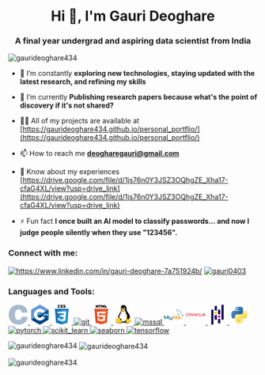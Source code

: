 <h1 align="center">Hi 👋, I'm Gauri Deoghare</h1>
<h3 align="center">A final year undergrad and aspiring data scientist from India</h3>

<p align="left"> <img src="https://komarev.com/ghpvc/?username=gaurideoghare434&label=Profile%20views&color=0e75b6&style=flat" alt="gaurideoghare434" /> </p>

- 🔭 I’m constantly **exploring new technologies, staying updated with the latest research, and refining my skills**

- 🌱 I’m currently **Publishing research papers because what's the point of discovery if it's not shared?**

- 👨‍💻 All of my projects are available at [https://gaurideoghare434.github.io/personal_portflio/](https://gaurideoghare434.github.io/personal_portflio/)

- 📫 How to reach me **deogharegauri@gmail.com**

- 📄 Know about my experiences [https://drive.google.com/file/d/1js76n0Y3JSZ3OQhgZE_Xha17-cfaG4XL/view?usp=drive_link](https://drive.google.com/file/d/1js76n0Y3JSZ3OQhgZE_Xha17-cfaG4XL/view?usp=drive_link)

- ⚡ Fun fact **I once built an AI model to classify passwords… and now I judge people silently when they use "123456".**

<h3 align="left">Connect with me:</h3>
<p align="left">
<a href="https://linkedin.com/in/https://www.linkedin.com/in/gauri-deoghare-7a751924b/" target="blank"><img align="center" src="https://raw.githubusercontent.com/rahuldkjain/github-profile-readme-generator/master/src/images/icons/Social/linked-in-alt.svg" alt="https://www.linkedin.com/in/gauri-deoghare-7a751924b/" height="30" width="40" /></a>
<a href="https://www.leetcode.com/gauri0403" target="blank"><img align="center" src="https://raw.githubusercontent.com/rahuldkjain/github-profile-readme-generator/master/src/images/icons/Social/leet-code.svg" alt="gauri0403" height="30" width="40" /></a>

</p>
</p>

<h3 align="left">Languages and Tools:</h3>
<p align="left"> <a href="https://www.cprogramming.com/" target="_blank" rel="noreferrer"> <img src="https://raw.githubusercontent.com/devicons/devicon/master/icons/c/c-original.svg" alt="c" width="40" height="40"/> </a> <a href="https://www.w3schools.com/cpp/" target="_blank" rel="noreferrer"> <img src="https://raw.githubusercontent.com/devicons/devicon/master/icons/cplusplus/cplusplus-original.svg" alt="cplusplus" width="40" height="40"/> </a> <a href="https://www.w3schools.com/css/" target="_blank" rel="noreferrer"> <img src="https://raw.githubusercontent.com/devicons/devicon/master/icons/css3/css3-original-wordmark.svg" alt="css3" width="40" height="40"/> </a> <a href="https://git-scm.com/" target="_blank" rel="noreferrer"> <img src="https://www.vectorlogo.zone/logos/git-scm/git-scm-icon.svg" alt="git" width="40" height="40"/> </a> <a href="https://www.w3.org/html/" target="_blank" rel="noreferrer"> <img src="https://raw.githubusercontent.com/devicons/devicon/master/icons/html5/html5-original-wordmark.svg" alt="html5" width="40" height="40"/> </a> <a href="https://www.linux.org/" target="_blank" rel="noreferrer"> <img src="https://raw.githubusercontent.com/devicons/devicon/master/icons/linux/linux-original.svg" alt="linux" width="40" height="40"/> </a> <a href="https://www.microsoft.com/en-us/sql-server" target="_blank" rel="noreferrer"> <img src="https://www.svgrepo.com/show/303229/microsoft-sql-server-logo.svg" alt="mssql" width="40" height="40"/> </a> <a href="https://www.mysql.com/" target="_blank" rel="noreferrer"> <img src="https://raw.githubusercontent.com/devicons/devicon/master/icons/mysql/mysql-original-wordmark.svg" alt="mysql" width="40" height="40"/> </a> <a href="https://www.oracle.com/" target="_blank" rel="noreferrer"> <img src="https://raw.githubusercontent.com/devicons/devicon/master/icons/oracle/oracle-original.svg" alt="oracle" width="40" height="40"/> </a> <a href="https://pandas.pydata.org/" target="_blank" rel="noreferrer"> <img src="https://raw.githubusercontent.com/devicons/devicon/2ae2a900d2f041da66e950e4d48052658d850630/icons/pandas/pandas-original.svg" alt="pandas" width="40" height="40"/> </a> <a href="https://www.python.org" target="_blank" rel="noreferrer"> <img src="https://raw.githubusercontent.com/devicons/devicon/master/icons/python/python-original.svg" alt="python" width="40" height="40"/> </a> <a href="https://pytorch.org/" target="_blank" rel="noreferrer"> <img src="https://www.vectorlogo.zone/logos/pytorch/pytorch-icon.svg" alt="pytorch" width="40" height="40"/> </a> <a href="https://scikit-learn.org/" target="_blank" rel="noreferrer"> <img src="https://upload.wikimedia.org/wikipedia/commons/0/05/Scikit_learn_logo_small.svg" alt="scikit_learn" width="40" height="40"/> </a> <a href="https://seaborn.pydata.org/" target="_blank" rel="noreferrer"> <img src="https://seaborn.pydata.org/_images/logo-mark-lightbg.svg" alt="seaborn" width="40" height="40"/> </a> <a href="https://www.tensorflow.org" target="_blank" rel="noreferrer"> <img src="https://www.vectorlogo.zone/logos/tensorflow/tensorflow-icon.svg" alt="tensorflow" width="40" height="40"/> </a> </p>

<p><img align="left" src="https://github-readme-stats.vercel.app/api/top-langs?username=gaurideoghare434&show_icons=true&locale=en&layout=compact" alt="gaurideoghare434" /></p>

<p>&nbsp;<img align="center" src="https://github-readme-stats.vercel.app/api?username=gaurideoghare434&show_icons=true&locale=en" alt="gaurideoghare434" /></p>

<p><img align="center" src="https://github-readme-streak-stats.herokuapp.com/?user=gaurideoghare434&" alt="gaurideoghare434" /></p>
